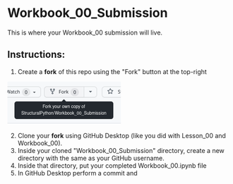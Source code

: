# Workbook_00_Submission
This is where your Workbook_00 submission will live.

## Instructions:

1. Create a **fork** of this repo using the "Fork" button at the top-right

<img src="fork_img.png">

2. Clone your **fork** using GitHub Desktop (like you did with Lesson_00 and Workbook_00).
3. Inside your cloned "Workbook_00_Submission" directory, create a new directory with the same as your GitHub username.
4. Inside that directory, put your completed Workbook_00.ipynb file
5. In GitHub Desktop perform a commit and 
